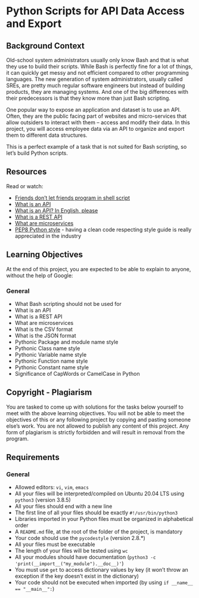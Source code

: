 # Python Scripts for API Data Access and Export

## Background Context

Old-school system administrators usually only know Bash and that is what they use to build their scripts. While Bash is perfectly fine for a lot of things, it can quickly get messy and not efficient compared to other programming languages. The new generation of system administrators, usually called SREs, are pretty much regular software engineers but instead of building products, they are managing systems. And one of the big differences with their predecessors is that they know more than just Bash scripting.

One popular way to expose an application and dataset is to use an API. Often, they are the public facing part of websites and micro-services that allow outsiders to interact with them – access and modify their data. In this project, you will access employee data via an API to organize and export them to different data structures.

This is a perfect example of a task that is not suited for Bash scripting, so let’s build Python scripts.

## Resources

Read or watch:

- [Friends don’t let friends program in shell script](https://intranet.hbtn.io/rltoken/X2Qb1dfz3Rxmp7fbWZ03Aw)
- [What is an API](https://intranet.hbtn.io/rltoken/S9-7Uy0oS8XZ6rkK7HRrWg)
- [What is an API? In English, please](https://intranet.hbtn.io/rltoken/5VqRUPL6Oup_pBzI5eAb_A)
- [What is a REST API](https://intranet.hbtn.io/rltoken/QM3T_Dtvbi53nJu2HjHTIw)
- [What are microservices](https://intranet.hbtn.io/rltoken/2WaPojJBRMgp5WdjNRA7Kw)
- [PEP8 Python style](https://www.python.org/dev/peps/pep-0008/) - having a clean code respecting style guide is really appreciated in the industry

## Learning Objectives

At the end of this project, you are expected to be able to explain to anyone, without the help of Google:

### General

- What Bash scripting should not be used for
- What is an API
- What is a REST API
- What are microservices
- What is the CSV format
- What is the JSON format
- Pythonic Package and module name style
- Pythonic Class name style
- Pythonic Variable name style
- Pythonic Function name style
- Pythonic Constant name style
- Significance of CapWords or CamelCase in Python

## Copyright - Plagiarism

You are tasked to come up with solutions for the tasks below yourself to meet with the above learning objectives.
You will not be able to meet the objectives of this or any following project by copying and pasting someone else’s work.
You are not allowed to publish any content of this project.
Any form of plagiarism is strictly forbidden and will result in removal from the program.

## Requirements

### General

- Allowed editors: `vi`, `vim`, `emacs`
- All your files will be interpreted/compiled on Ubuntu 20.04 LTS using `python3` (version 3.8.5)
- All your files should end with a new line
- The first line of all your files should be exactly `#!/usr/bin/python3`
- Libraries imported in your Python files must be organized in alphabetical order
- A `README.md` file, at the root of the folder of the project, is mandatory
- Your code should use the `pycodestyle` (version 2.8.*)
- All your files must be executable
- The length of your files will be tested using `wc`
- All your modules should have documentation (`python3 -c 'print(__import__("my_module").__doc__)'`)
- You must use `get` to access dictionary values by key (it won’t throw an exception if the key doesn’t exist in the dictionary)
- Your code should not be executed when imported (by using `if __name__ == "__main__":`)

